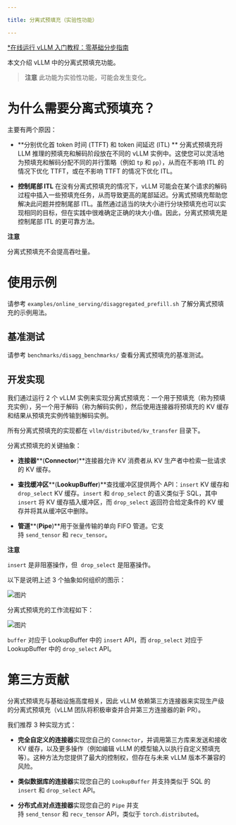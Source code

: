 ```yaml
---

title: 分离式预填充（实验性功能）

---
```



[*在线运行 vLLM 入门教程：零基础分步指南](https://openbayes.com/console/public/tutorials/rXxb5fZFr29?utm_source=vLLM-CNdoc&utm_medium=vLLM-CNdoc-V1&utm_campaign=vLLM-CNdoc-V1-25ap)


本文介绍 vLLM 中的分离式预填充功能。


>**注意**
>此功能为实验性功能，可能会发生变化。


# 为什么需要分离式预填充？

主要有两个原因：

* **分别优化首 token 时间 (TTFT) 和 token 间延迟 (ITL) **
分离式预填充将 LLM 推理的预填充和解码阶段放在不同的 vLLM 实例中。这使您可以灵活地为预填充和解码分配不同的并行策略（例如 `tp` 和 `pp`），从而在不影响 ITL 的情况下优化 TTFT，或在不影响 TTFT 的情况下优化 ITL。

* **控制尾部 ITL** 
在没有分离式预填充的情况下，vLLM 可能会在某个请求的解码过程中插入一些预填充任务，从而导致更高的尾部延迟。分离式预填充帮助您解决此问题并控制尾部 ITL。虽然通过适当的块大小进行分块预填充也可以实现相同的目标，但在实践中很难确定正确的块大小值。因此，分离式预填充是控制尾部 ITL 的更可靠方法。


**注意**

分离式预填充不会提高吞吐量。

## 

# 使用示例

请参考 `examples/online_serving/disaggregated_prefill.sh` 了解分离式预填充的示例用法。


## 基准测试

请参考 `benchmarks/disagg_benchmarks/` 查看分离式预填充的基准测试。

## 

## 开发实现

我们通过运行 2 个 vLLM 实例来实现分离式预填充：一个用于预填充（称为预填充实例），另一个用于解码（称为解码实例），然后使用连接器将预填充的 KV 缓存和结果从预填充实例传输到解码实例。


所有分离式预填充的实现都在 `vllm/distributed/kv_transfer` 目录下。


分离式预填充的关键抽象：

* **连接器****(****Connector****)**连接器允许 KV 消费者从 KV 生产者中检索一批请求的 KV 缓存。

* **查找缓冲区****(****LookupBuffer****)**查找缓冲区提供两个 API：`insert` KV 缓存和 `drop_select`  KV 缓存。`insert` 和 `drop_select` 的语义类似于 SQL，其中 `insert` 将 KV 缓存插入缓冲区，而 `drop_select` 返回符合给定条件的 KV 缓存并将其从缓冲区中删除。

* **管道****(****Pipe****)**用于张量传输的单向 FIFO 管道。它支持 `send_tensor` 和 `recv_tensor`。


**注意**

`insert` 是非阻塞操作，但  `drop_select` 是阻塞操作。

以下是说明上述 3 个抽象如何组织的图示：

![图片](/img/docs/v1-features/07-disagg_prefill_1.jpg)

分离式预填充的工作流程如下：

![图片](/img/docs/v1-features/07-disagg_prefill_2.jpg)

`buffer` 对应于 LookupBuffer 中的 `insert` API，而 `drop_select` 对应于 LookupBuffer 中的 `drop_select` API。



# 第三方贡献

分离式预填充与基础设施高度相关，因此 vLLM 依赖第三方连接器来实现生产级的分离式预填充（vLLM 团队将积极审查并合并第三方连接器的新 PR）。


我们推荐 3 种实现方式：

* **完全自定义的连接器**实现您自己的 `Connector`，并调用第三方库来发送和接收 KV 缓存，以及更多操作（例如编辑 vLLM 的模型输入以执行自定义预填充等）。这种方法为您提供了最大的控制权，但存在与未来 vLLM 版本不兼容的风险。

* **类似数据库的连接器**实现您自己的 `LookupBuffer` 并支持类似于 SQL 的 `insert` 和 `drop_select` API。

* **分布式点对点连接器**实现您自己的 `Pipe` 并支持 `send_tensor` 和 `recv_tensor` API，类似于 `torch.distributed`。


